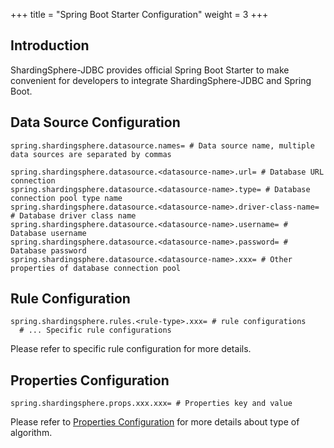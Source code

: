 +++
title = "Spring Boot Starter Configuration"
weight = 3
+++

## Introduction

ShardingSphere-JDBC provides official Spring Boot Starter to make convenient for developers to integrate ShardingSphere-JDBC and Spring Boot.

## Data Source Configuration

```properties
spring.shardingsphere.datasource.names= # Data source name, multiple data sources are separated by commas

spring.shardingsphere.datasource.<datasource-name>.url= # Database URL connection
spring.shardingsphere.datasource.<datasource-name>.type= # Database connection pool type name
spring.shardingsphere.datasource.<datasource-name>.driver-class-name= # Database driver class name
spring.shardingsphere.datasource.<datasource-name>.username= # Database username
spring.shardingsphere.datasource.<datasource-name>.password= # Database password
spring.shardingsphere.datasource.<datasource-name>.xxx= # Other properties of database connection pool
```

## Rule Configuration

```properties
spring.shardingsphere.rules.<rule-type>.xxx= # rule configurations
  # ... Specific rule configurations
```

Please refer to specific rule configuration for more details.

## Properties Configuration

```properties
spring.shardingsphere.props.xxx.xxx= # Properties key and value
```

Please refer to [Properties Configuration](/en/user-manual/shardingsphere-jdbc/configuration/props) for more details about type of algorithm.
